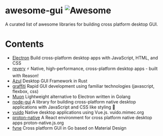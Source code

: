 # awesome-gui ![Awesome](https://cdn.rawgit.com/sindresorhus/awesome/d7305f38d29fed78fa85652e3a63e154dd8e8829/media/badge.svg)

A curated list of awesome libraries for building cross platform desktop GUI.

# Contents

- [Electron](https://github.com/electron/electron) Build cross-platform desktop apps with JavaScript, HTML, and CSS
- [revery](https://github.com/revery-ui/revery) ⚡️ Native, high-performance, cross-platform desktop apps - built with Reason!
- [Azul](https://github.com/maps4print/azul) Desktop GUI Framework in Rust
- [graffiti](https://github.com/cztomsik/graffiti) Rapid GUI development using familiar technologies (javascript, flexbox, css)
- [Muon](https://github.com/ImVexed/muon) Lightweight alternative to Electron written in Golang
- [node-gui](https://github.com/nodegui/nodegui) A library for building cross-platform native desktop applications with JavaScript and CSS like styling 🚀
- [vuido](https://github.com/mimecorg/vuido) Native desktop applications using Vue.js. vuido.mimec.org
- [proton-native](https://github.com/kusti8/proton-native) A React environment for cross platform native desktop apps proton-native.js.org
- [fyne](https://github.com/fyne-io/fyne) Cross platform GUI in Go based on Material Design